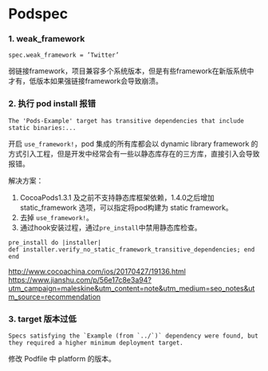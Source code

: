 # Podspec

### 1. weak_framework

`spec.weak_framework = ’Twitter’`

弱链接framework，项目兼容多个系统版本，但是有些framework在新版系统中才有，低版本如果强链接framework会导致崩溃。

### 2. 执行 pod install 报错

```The 'Pods-Example' target has transitive dependencies that include static binaries:...```

开启 ```use_framework!```，pod 集成的所有库都会以 dynamic library framework 的方式引入工程，但是开发中经常会有一些以静态库存在的三方库，直接引入会导致报错。

解决方案：

1. CocoaPods1.3.1 及之前不支持静态库框架依赖，1.4.0之后增加 static_framework 选项，可以指定将pod构建为 static framework。
2. 去掉 `use_framework!`。
3. 通过hook安装过程，通过`pre_install`中禁用静态库检查。
```
pre_install do |installer|
def installer.verify_no_static_framework_transitive_dependencies; end
end
```

http://www.cocoachina.com/ios/20170427/19136.html
https://www.jianshu.com/p/56e17c8e3a94?utm_campaign=maleskine&utm_content=note&utm_medium=seo_notes&utm_source=recommendation

### 3. target 版本过低

```Specs satisfying the `Example (from `../`)` dependency were found, but they required a higher minimum deployment target.```

修改 Podfile 中 platform 的版本。